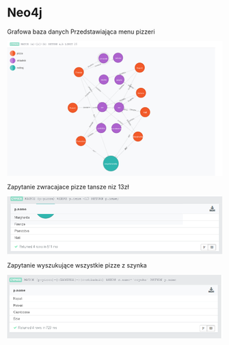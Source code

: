 Neo4j
=====

Grafowa baza danych 
Przedstawiająca menu pizzeri

![asd](https://github.com/mperkowski/Neo4j/blob/master/asd.PNG)


Zapytanie zwracajace pizze tansze niz 13zł

![asd](https://github.com/mperkowski/Neo4j/blob/master/asd1.PNG)

Zapytanie wyszukujące wszystkie pizze z szynka

![asd](https://github.com/mperkowski/Neo4j/blob/master/asd2.PNG)
